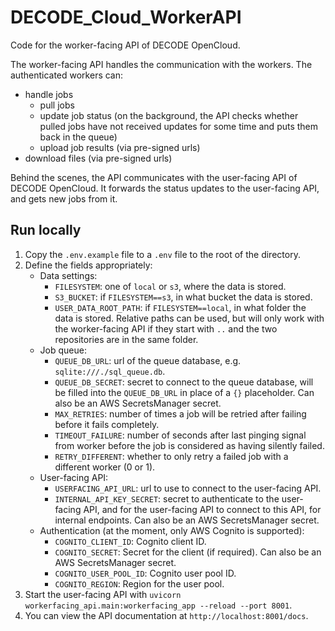 # DECODE_Cloud_WorkerAPI

Code for the worker-facing API of DECODE OpenCloud.  

The worker-facing API handles the communication with the workers.
The authenticated workers can:
 * handle jobs
   * pull jobs
   * update job status (on the background, the API checks whether pulled jobs have not received updates for some time and puts them back in the queue)
   * upload job results (via pre-signed urls)
 * download files (via pre-signed urls)

Behind the scenes, the API communicates with the user-facing API of DECODE OpenCloud.
It forwards the status updates to the user-facing API, and gets new jobs from it.

## Run locally
1. Copy the `.env.example` file to a `.env` file to the root of the directory.
2. Define the fields appropriately:
    - Data settings:
      - `FILESYSTEM`: one of `local` or `s3`, where the data is stored.
      - `S3_BUCKET`: if `FILESYSTEM==s3`, in what bucket the data is stored.
      - `USER_DATA_ROOT_PATH`: if `FILESYSTEM==local`, in what folder the data is stored. Relative paths can be used, but will only work with the worker-facing API if they start with `..` and the two repositories are in the same folder.
    - Job queue:
      - `QUEUE_DB_URL`: url of the queue database, e.g. `sqlite:///./sql_queue.db`.
      - `QUEUE_DB_SECRET`: secret to connect to the queue database, will be filled into the `QUEUE_DB_URL` in place of a `{}` placeholder. Can also be an AWS SecretsManager secret.
      - `MAX_RETRIES`: number of times a job will be retried after failing before it fails completely.
      - `TIMEOUT_FAILURE`: number of seconds after last pinging signal from worker before the job is considered as having silently failed.
      - `RETRY_DIFFERENT`: whether to only retry a failed job with a different worker (0 or 1).
    - User-facing API:
      - `USERFACING_API_URL`: url to use to connect to the user-facing API.
      - `INTERNAL_API_KEY_SECRET`: secret to authenticate to the user-facing API, and for the user-facing API to connect to this API, for internal endpoints. Can also be an AWS SecretsManager secret.
    - Authentication (at the moment, only AWS Cognito is supported):
      - `COGNITO_CLIENT_ID`: Cognito client ID.
      - `COGNITO_SECRET`: Secret for the client (if required). Can also be an AWS SecretsManager secret.
      - `COGNITO_USER_POOL_ID`: Cognito user pool ID.
      - `COGNITO_REGION`: Region for the user pool.
3. Start the user-facing API with `uvicorn workerfacing_api.main:workerfacing_app --reload --port 8001`.
4. You can view the API documentation at `http://localhost:8001/docs`.
